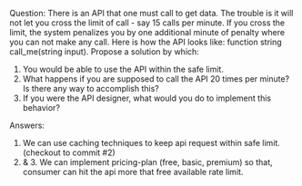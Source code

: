 Question: There is an API that one must call to get data. The trouble is it will not let you cross the
limit of call - say 15 calls per minute. If you cross the limit, the system penalizes you by one
additional minute of penalty where you can not make any call. Here is how the API looks
like: function string call_me(string input).
Propose a solution by which:
1. You would be able to use the API within the safe limit.
2. What happens if you are supposed to call the API 20 times per minute? Is there
   any way to accomplish this?
3. If you were the API designer, what would you do to implement this behavior?

Answers:
1. We can use caching techniques to keep api request within safe limit. (checkout to commit #2)
2. & 3. We can implement pricing-plan (free, basic, premium) so that, consumer can hit the api more that free available rate limit.
